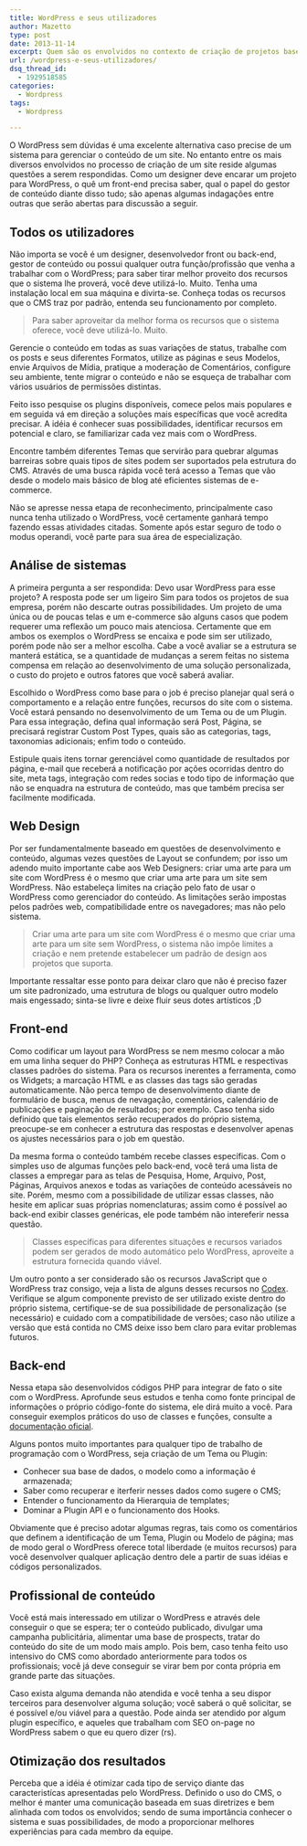 ```yaml
---
title: WordPress e seus utilizadores
author: Mazetto
type: post
date: 2013-11-14
excerpt: Quem são os envolvidos no contexto de criação de projetos baseados em WordPress? Como diferentes profissões podem usar e tirar proveito do CMS?
url: /wordpress-e-seus-utilizadores/
dsq_thread_id:
  - 1929518585
categories:
  - Wordpress
tags:
  - Wordpress

---
```

O WordPress sem dúvidas é uma excelente alternativa caso precise de um sistema para gerenciar o conteúdo de um site. No entanto entre os mais diversos envolvidos no processo de criação de um site reside algumas questões a serem respondidas. Como um designer deve encarar um projeto para WordPress, o quê um front-end precisa saber, qual o papel do gestor de conteúdo diante disso tudo; são apenas algumas indagações entre outras que serão abertas para discussão a seguir.

## Todos os utilizadores

Não importa se você é um designer, desenvolvedor front ou back-end, gestor de conteúdo ou possui qualquer outra função/profissão que venha a trabalhar com o WordPress; para saber tirar melhor proveito dos recursos que o sistema lhe proverá, você deve utilizá-lo. Muito. Tenha uma instalação local em sua máquina e divirta-se. Conheça todas os recursos que o CMS traz por padrão, entenda seu funcionamento por completo.

> Para saber aproveitar da melhor forma os recursos que o sistema oferece, você deve utilizá-lo. Muito.

Gerencie o conteúdo em todas as suas variações de status, trabalhe com os posts e seus diferentes Formatos, utilize as páginas e seus Modelos, envie Arquivos de Mídia, pratique a moderação de Comentários, configure seu ambiente, tente migrar o conteúdo e não se esqueça de trabalhar com vários usuários de permissões distintas.

Feito isso pesquise os plugins disponíveis, comece pelos mais populares e em seguida vá em direção a soluções mais específicas que você acredita precisar. A idéia é conhecer suas possibilidades, identificar recursos em potencial e claro, se familiarizar cada vez mais com o WordPress.

Encontre também diferentes Temas que servirão para quebrar algumas barreiras sobre quais tipos de sites podem ser suportados pela estrutura do CMS. Através de uma busca rápida você terá acesso a Temas que vão desde o modelo mais básico de blog até eficientes sistemas de e-commerce.

Não se apresse nessa etapa de reconhecimento, principalmente caso nunca tenha utilizado o WordPress, você certamente ganhará tempo fazendo essas atividades citadas. Somente após estar seguro de todo o modus operandi, você parte para sua área de especialização.

## Análise de sistemas

A primeira pergunta a ser respondida: Devo usar WordPress para esse projeto? A resposta pode ser um ligeiro Sim para todos os projetos de sua empresa, porém não descarte outras possibilidades. Um projeto de uma única ou de poucas telas e um e-commerce são alguns casos que podem requerer uma reflexão um pouco mais atenciosa. Certamente que em ambos os exemplos o WordPress se encaixa e pode sim ser utilizado, porém pode não ser a melhor escolha. Cabe a você avaliar se a estrutura se manterá estática, se a quantidade de mudanças a serem feitas no sistema compensa em relação ao desenvolvimento de uma solução personalizada, o custo do projeto e outros fatores que você saberá avaliar.

Escolhido o WordPress como base para o job é preciso planejar qual será o comportamento e a relação entre funções, recursos do site com o sistema. Você estará pensando no desenvolvimento de um Tema ou de um Plugin. Para essa integração, defina qual informação será Post, Página, se precisará registrar Custom Post Types, quais são as categorias, tags, taxonomias adicionais; enfim todo o conteúdo.

Estipule quais itens tornar gerenciável como quantidade de resultados por página, e-mail que receberá a notificação por ações ocorridas dentro do site, meta tags, integração com redes socias e todo tipo de informação que não se enquadra na estrutura de conteúdo, mas que também precisa ser facilmente modificada.

## Web Design

Por ser fundamentalmente baseado em questões de desenvolvimento e conteúdo, algumas vezes questões de Layout se confundem; por isso um adendo muito importante cabe aos Web Designers: criar uma arte para um site com WordPress é o mesmo que criar uma arte para um site sem WordPress. Não estabeleça limites na criação pelo fato de usar o WordPress como gerenciador do conteúdo. As limitações serão impostas pelos padrões web, compatibilidade entre os navegadores; mas não pelo sistema.

> Criar uma arte para um site com WordPress é o mesmo que criar uma arte para um site sem WordPress, o sistema não impõe limites a criação e nem pretende estabelecer um padrão de design aos projetos que suporta.

Importante ressaltar esse ponto para deixar claro que não é preciso fazer um site padronizado, uma estrutura de blogs ou qualquer outro modelo mais engessado; sinta-se livre e deixe fluir seus dotes artísticos ;D

## Front-end

Como codificar um layout para WordPress se nem mesmo colocar a mão em uma linha sequer do PHP? Conheça as estruturas HTML e respectivas classes padrões do sistema. Para os recursos inerentes a ferramenta, como os Widgets; a marcação HTML e as classes das tags são geradas automaticamente. Não perca tempo de desenvolvimento diante de formulário de busca, menus de nevagação, comentários, calendário de publicações e paginação de resultados; por exemplo. Caso tenha sido definido que tais elementos serão recuperados do próprio sistema, preocupe-se em conhecer a estrutura das respostas e desenvolver apenas os ajustes necessários para o job em questão.

Da mesma forma o conteúdo também recebe classes específicas. Com o simples uso de algumas funções pelo back-end, você terá uma lista de classes a empregar para as telas de Pesquisa, Home, Arquivo, Post, Páginas, Arquivos anexos e todas as variações de conteúdo acessáveis no site. Porém, mesmo com a possibilidade de utilizar essas classes, não hesite em aplicar suas próprias nomenclaturas; assim como é possível ao back-end exibir classes genéricas, ele pode também não intereferir nessa questão.

> Classes específicas para diferentes situações e recursos variados podem ser gerados de modo automático pelo WordPress, aproveite a estrutura fornecida quando viável.

Um outro ponto a ser considerado são os recursos JavaScript que o WordPress traz consigo, veja a lista de alguns desses recursos no [Codex][1]. Verifique se algum componente previsto de ser utilizado existe dentro do próprio sistema, certifique-se de sua possibilidade de personalização (se necessário) e cuidado com a compatibilidade de versões; caso não utilize a versão que está contida no CMS deixe isso bem claro para evitar problemas futuros.

## Back-end

Nessa etapa são desenvolvidos códigos PHP para integrar de fato o site com o WordPress. Aprofunde seus estudos e tenha como fonte principal de informações o próprio código-fonte do sistema, ele dirá muito a você. Para conseguir exemplos práticos do uso de classes e funções, consulte a [documentação oficial][2].

Alguns pontos muito importantes para qualquer tipo de trabalho de programação com o WordPress, seja criação de um Tema ou Plugin:

  * Conhecer sua base de dados, o modelo como a informação é armazenada;
  * Saber como recuperar e iterferir nesses dados como sugere o CMS;
  * Entender o funcionamento da Hierarquia de templates;
  * Dominar a Plugin API e o funcionamento dos Hooks.

Obviamente que é preciso adotar algumas regras, tais como os comentários que definem a identificação de um Tema, Plugin ou Modelo de página; mas de modo geral o WordPress oferece total liberdade (e muitos recursos) para você desenvolver qualquer aplicação dentro dele a partir de suas idéias e códigos personalizados.

## Profissional de conteúdo

Você está mais interessado em utilizar o WordPress e através dele conseguir o que se espera; ter o conteúdo publicado, divulgar uma campanha publicitária, alimentar uma base de prospects, tratar do conteúdo do site de um modo mais amplo. Pois bem, caso tenha feito uso intensivo do CMS como abordado anteriormente para todos os profissionais; você já deve conseguir se virar bem por conta própria em grande parte das situações.

Caso exista alguma demanda não atendida e você tenha a seu dispor terceiros para desenvolver alguma solução; você saberá o quê solicitar, se é possível e/ou viável para a questão. Pode ainda ser atendido por algum plugin específico, e aqueles que trabalham com SEO on-page no WordPress sabem o que eu quero dizer (rs).

## Otimização dos resultados

Perceba que a idéia é otimizar cada tipo de serviço diante das caracteristícas apresentadas pelo WordPress. Definido o uso do CMS, o melhor é manter uma comunicação baseada em suas diretrizes e bem alinhada com todos os envolvidos; sendo de suma importância conhecer o sistema e suas possibilidades, de modo a proporcionar melhores experiências para cada membro da equipe.

 [1]: http://codex.wordpress.org/Function_Reference/wp_enqueue_script#Default_Scripts_Included_and_Registered_by_WordPress%20
 [2]: http://codex.wordpress.org/